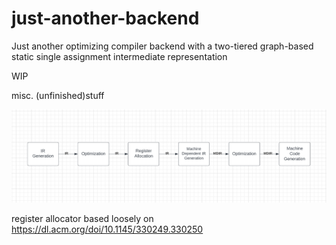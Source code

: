 # just-another-backend
Just another optimizing compiler backend with a two-tiered graph-based static single assignment intermediate representation

WIP


misc. (unfinished)stuff

![High-Level flow chart](docs/flow_chart.png)

register allocator based loosely on
https://dl.acm.org/doi/10.1145/330249.330250

